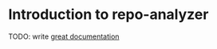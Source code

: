 # Introduction to repo-analyzer

TODO: write [great documentation](http://jacobian.org/writing/what-to-write/)
